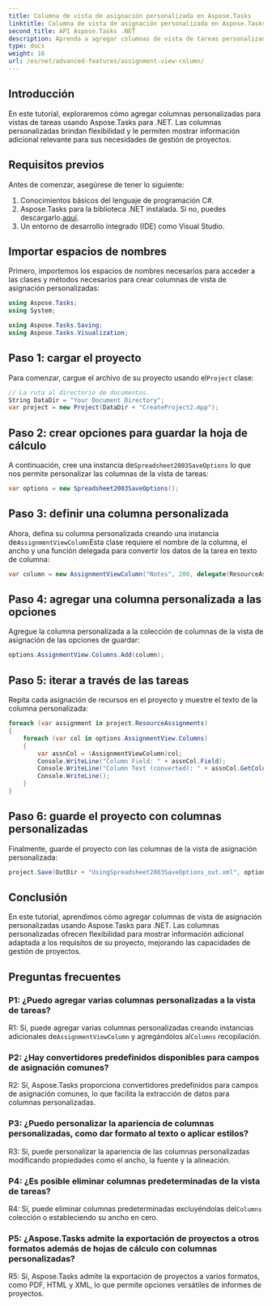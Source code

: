 ```yaml
---
title: Columna de vista de asignación personalizada en Aspose.Tasks
linktitle: Columna de vista de asignación personalizada en Aspose.Tasks
second_title: API Aspose.Tasks .NET
description: Aprenda a agregar columnas de vista de tareas personalizadas en Aspose.Tasks para .NET para mejorar las capacidades de gestión de proyectos.
type: docs
weight: 16
url: /es/net/advanced-features/assignment-view-column/
---
```

## Introducción

En este tutorial, exploraremos cómo agregar columnas personalizadas para vistas de tareas usando Aspose.Tasks para .NET. Las columnas personalizadas brindan flexibilidad y le permiten mostrar información adicional relevante para sus necesidades de gestión de proyectos.

## Requisitos previos

Antes de comenzar, asegúrese de tener lo siguiente:

1. Conocimientos básicos del lenguaje de programación C#.
2.  Aspose.Tasks para la biblioteca .NET instalada. Si no, puedes descargarlo.[aquí](https://releases.aspose.com/tasks/net/).
3. Un entorno de desarrollo integrado (IDE) como Visual Studio.

## Importar espacios de nombres

Primero, importemos los espacios de nombres necesarios para acceder a las clases y métodos necesarios para crear columnas de vista de asignación personalizadas:

```csharp
using Aspose.Tasks;
using System;

using Aspose.Tasks.Saving;
using Aspose.Tasks.Visualization;

```

## Paso 1: cargar el proyecto

 Para comenzar, cargue el archivo de su proyecto usando el`Project` clase:

```csharp
// La ruta al directorio de documentos.
String DataDir = "Your Document Directory";
var project = new Project(DataDir + "CreateProject2.mpp");
```

## Paso 2: crear opciones para guardar la hoja de cálculo

 A continuación, cree una instancia de`Spreadsheet2003SaveOptions` lo que nos permite personalizar las columnas de la vista de tareas:

```csharp
var options = new Spreadsheet2003SaveOptions();
```

## Paso 3: definir una columna personalizada

 Ahora, defina su columna personalizada creando una instancia de`AssignmentViewColumn`Esta clase requiere el nombre de la columna, el ancho y una función delegada para convertir los datos de la tarea en texto de columna:

```csharp
var column = new AssignmentViewColumn("Notes", 200, delegate(ResourceAssignment assignment) { return assignment.Get(Asn.NotesText); });
```

## Paso 4: agregar una columna personalizada a las opciones

Agregue la columna personalizada a la colección de columnas de la vista de asignación de las opciones de guardar:

```csharp
options.AssignmentView.Columns.Add(column);
```

## Paso 5: iterar a través de las tareas

Repita cada asignación de recursos en el proyecto y muestre el texto de la columna personalizada:

```csharp
foreach (var assignment in project.ResourceAssignments)
{
    foreach (var col in options.AssignmentView.Columns)
    {
        var assnCol = (AssignmentViewColumn)col;
        Console.WriteLine("Column Field: " + assnCol.Field);
        Console.WriteLine("Column Text (converted): " + assnCol.GetColumnText(assignment));
        Console.WriteLine();
    }
}
```

## Paso 6: guarde el proyecto con columnas personalizadas

Finalmente, guarde el proyecto con las columnas de la vista de asignación personalizada:

```csharp
project.Save(OutDir + "UsingSpreadsheet2003SaveOptions_out.xml", options);
```

## Conclusión

En este tutorial, aprendimos cómo agregar columnas de vista de asignación personalizadas usando Aspose.Tasks para .NET. Las columnas personalizadas ofrecen flexibilidad para mostrar información adicional adaptada a los requisitos de su proyecto, mejorando las capacidades de gestión de proyectos.

## Preguntas frecuentes

### P1: ¿Puedo agregar varias columnas personalizadas a la vista de tareas?

 R1: Sí, puede agregar varias columnas personalizadas creando instancias adicionales de`AssignmentViewColumn` y agregándolos al`Columns` recopilación.

### P2: ¿Hay convertidores predefinidos disponibles para campos de asignación comunes?

R2: Sí, Aspose.Tasks proporciona convertidores predefinidos para campos de asignación comunes, lo que facilita la extracción de datos para columnas personalizadas.

### P3: ¿Puedo personalizar la apariencia de columnas personalizadas, como dar formato al texto o aplicar estilos?

R3: Sí, puede personalizar la apariencia de las columnas personalizadas modificando propiedades como el ancho, la fuente y la alineación.

### P4: ¿Es posible eliminar columnas predeterminadas de la vista de tareas?

 R4: Sí, puede eliminar columnas predeterminadas excluyéndolas del`Columns` colección o estableciendo su ancho en cero.

### P5: ¿Aspose.Tasks admite la exportación de proyectos a otros formatos además de hojas de cálculo con columnas personalizadas?

R5: Sí, Aspose.Tasks admite la exportación de proyectos a varios formatos, como PDF, HTML y XML, lo que permite opciones versátiles de informes de proyectos.